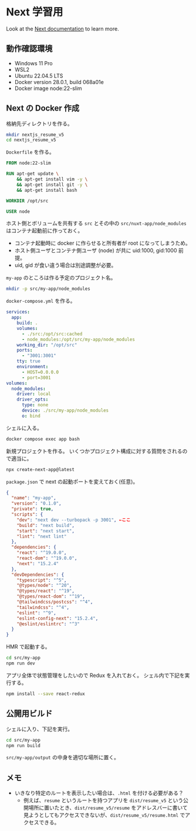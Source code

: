 # Next 学習用

Look at the [Next documentation](https://nextjs.org/docs?utm_source=create-next-app&utm_medium=appdir-template-tw&utm_campaign=create-next-app) to learn more.

## 動作確認環境

- Windows 11 Pro
- WSL2
- Ubuntu 22.04.5 LTS
- Docker version 28.0.1, build 068a01e
- Docker image node:22-slim


## Next の Docker 作成

格納先ディレクトリを作る。

```bash
mkdir nextjs_resume_v5
cd nextjs_resume_v5
```

`Dockerfile` を作る。

```dockerfile
FROM node:22-slim

RUN apt-get update \
    && apt-get install vim -y \
    && apt-get install git -y \
    && apt-get install bash

WORKDIR /opt/src

USER node
```

ホスト側とボリュームを共有する `src` とその中の `src/nuxt-app/node_modules` はコンテナ起動前に作っておく。

- コンテナ起動時に docker に作らせると所有者が root になってしまうため。
- ホスト側ユーザとコンテナ側ユーザ (node) が共に uid:1000, gid:1000 前提。
- uid, gid が食い違う場合は別途調整が必要。

`my-app` のところは作る予定のプロジェクト名。

```bash
mkdir -p src/my-app/node_modules
```

`docker-compose.yml` を作る。

```yaml
services:
  app:
    build: .
    volumes:
      - ./src:/opt/src:cached
      - node_modules:/opt/src/my-app/node_modules
    working_dir: "/opt/src"
    ports:
      - "3001:3001"
    tty: true
    environment:
      - HOST=0.0.0.0
      - port=3001
volumes:
  node_modules:
    driver: local
    driver_opts:
      type: none
      device: ./src/my-app/node_modules
      o: bind
```

シェルに入る。

```bash
docker compose exec app bash
```

新規プロジェクトを作る。
いくつかプロジェクト構成に対する質問をされるので適当に。

```bash
npx create-next-app@latest
```

`package.json` で next の起動ポートを変えておく(任意)。

```json
{
  "name": "my-app",
  "version": "0.1.0",
  "private": true,
  "scripts": {
    "dev": "next dev --turbopack -p 3001", ←ここ
    "build": "next build",
    "start": "next start",
    "lint": "next lint"
  },
  "dependencies": {
    "react": "^19.0.0",
    "react-dom": "^19.0.0",
    "next": "15.2.4"
  },
  "devDependencies": {
    "typescript": "^5",
    "@types/node": "^20",
    "@types/react": "^19",
    "@types/react-dom": "^19",
    "@tailwindcss/postcss": "^4",
    "tailwindcss": "^4",
    "eslint": "^9",
    "eslint-config-next": "15.2.4",
    "@eslint/eslintrc": "^3"
  }
}
```

HMR で起動する。

```bash
cd src/my-app
npm run dev
```

アプリ全体で状態管理をしたいので Redux を入れておく。
シェル内で下記を実行する。

```bash
npm install --save react-redux
```

## 公開用ビルド

シェルに入り、下記を実行。

```bash
cd src/my-app
npm run build
```

`src/my-app/output` の中身を適切な場所に置く。

## メモ

- いきなり特定のルートを表示したい場合は、`.html` を付ける必要がある？
  - 例えば、`resume` というルートを持つアプリを `dist/resume_v5` という公開場所に置いたとき、`dist/resume_v5/resume` をアドレスバーに書いて見ようとしてもアクセスできないが、`dist/resume_v5/resume.html` でアクセスできる。